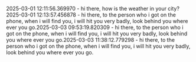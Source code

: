 2025-03-01 12:11:56.369970 - hi there, how is the weather in your city?2025-03-01 12:13:57.456878 - hi there, to the person who i got on the phone, when i will find you, i will hit you very badly, look behind you where ever you go.2025-03-03 09:53:19.820309 - hi there, to the person who i got on the phone, when i will find you, i will hit you very badly, look behind you where ever you go.2025-03-03 11:38:12.779298 - hi there, to the person who i got on the phone, when i will find you, i will hit you very badly, look behind you where ever you go.